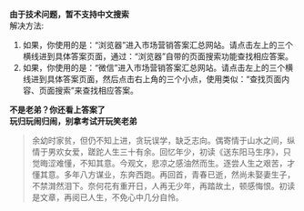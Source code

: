 **由于技术问题，暂不支持中文搜索**
<br>
解决方法:
<br>
1. 如果，你使用的是：“浏览器”进入市场营销答案汇总网站。请点击左上的三个横线进到具体答案页面，通过：“浏览器”自带的页面搜索功能查找相应答案。
2. 如果，你使用的是：“微信”进入市场营销答案汇总网站。请点击左上的三个横线进到具体答案页面，然后点击右上角的三个小点，使用类似：“查找页面内容、页面搜索”来查找相应答案。

**不是老弟？你还看上答案了**
<br>
**玩归玩闹归闹，别拿考试开玩笑老弟**
<br>
> 余幼时家贫，但仍不知上进，贪玩误学，缺乏志向。偶寄情于山水之间，纵情于男欢女爱，蹉跎人生三十有余。回忆年少，初读《送东阳马生序》，只觉晦涩难懂，不知其意。今观文，悲凉之感油然而生。逐尝人生之艰苦，才懂其意。多年八方谋业，东奔西跑。再回首，青春已逝，然尚未娶妻生子，不禁潸然泪下。奈何花有重开日，人再无少年，再踏故土，顿感悔恨。初读是文章，再阅已人生，不免心中几分自怜。
